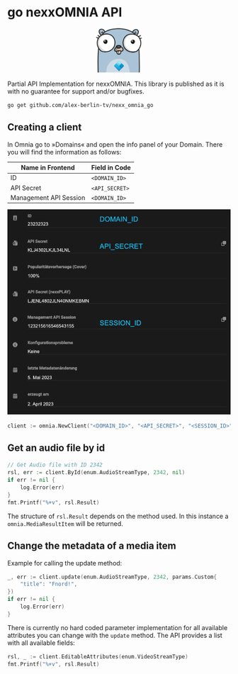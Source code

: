 # go nexxOMNIA API

<p align="center">
  <img src="misc/logo.png" height="100px"/>
</p>

Partial API Implementation for nexxOMNIA. This library is published as it is with no guarantee for support and/or bugfixes.

```sh
go get github.com/alex-berlin-tv/nexx_omnia_go
```


## Creating a client

In Omnia go to »Domains« and open the info panel of your Domain. There you will find the information as follows:

| Name in Frontend       | Field in Code  |
|------------------------|----------------|
| ID                     | `<DOMAIN_ID>`  |
| API Secret             | `<API_SECRET>` |
| Management API Session | `<DOMAIN_ID>`  |

![Location of the fields in the domain information, see table above](misc/key_source.png)

```go
client := omnia.NewClient("<DOMAIN_ID>", "<API_SECRET>", "<SESSION_ID>")
```


## Get an audio file by id

```go
// Get Audio file with ID 2342
rsl, err := client.ById(enum.AudioStreamType, 2342, nil)
if err != nil {
    log.Error(err)
}
fmt.Printf("%+v", rsl.Result)
```

The structure of `rsl.Result` depends on the method used. In this instance a `omnia.MediaResultItem` will be returned.


## Change the metadata of a media item

Example for calling the update method:
```go
_, err := client.update(enum.AudioStreamType, 2342, params.Custom{
    "title": "Fnord!",
})
if err != nil {
    log.Error(err)
}
```

There is currently no hard coded parameter implementation for all available attributes you can change with the `update` method. The API provides a list with all available fields:

```go
rsl, _ := client.EditableAttributes(enum.VideoStreamType)
fmt.Printf("%+v", rsl.Result)
```
